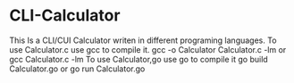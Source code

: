 # CLI-Calculator
This Is a CLI/CUI Calculator writen in different programing languages.
To use Calculator.c use gcc to compile it. gcc -o Calculator Calculator.c -lm or gcc Calculator.c -lm
To use Calculator,go use go to compile it go build Calculator.go or go run Calculator.go
